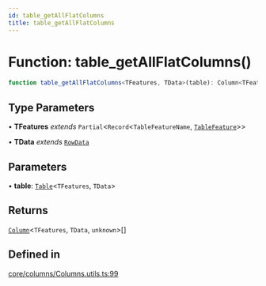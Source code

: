 ```yaml
---
id: table_getAllFlatColumns
title: table_getAllFlatColumns
---
```


# Function: table\_getAllFlatColumns()

```ts
function table_getAllFlatColumns<TFeatures, TData>(table): Column<TFeatures, TData, unknown>[]
```

## Type Parameters

• **TFeatures** *extends* `Partial`\<`Record`\<`TableFeatureName`, [`TableFeature`](../interfaces/tablefeature.md)\>\>

• **TData** *extends* [`RowData`](../type-aliases/rowdata.md)

## Parameters

• **table**: [`Table`](../type-aliases/table.md)\<`TFeatures`, `TData`\>

## Returns

[`Column`](../type-aliases/column.md)\<`TFeatures`, `TData`, `unknown`\>[]

## Defined in

[core/columns/Columns.utils.ts:99](https://github.com/TanStack/table/blob/main/packages/table-core/src/core/columns/Columns.utils.ts#L99)
